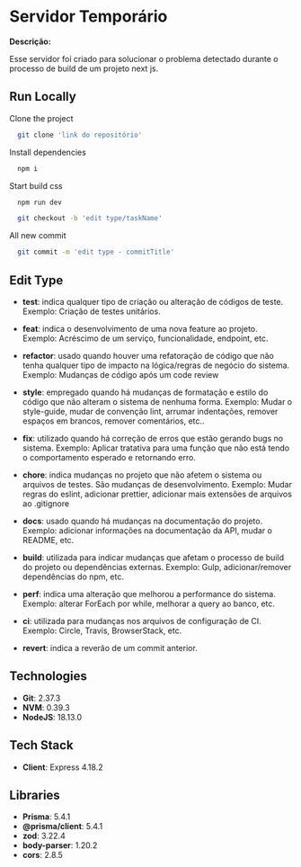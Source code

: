 # Servidor Temporário

**Descrição:**

Esse servidor foi criado para solucionar o problema detectado durante o processo de build de um projeto next js.

## Run Locally

Clone the project

```bash
  git clone 'link do repositório'
```

Install dependencies

```bash
  npm i
```

Start build css

```bash
  npm run dev
```

```bash
  git checkout -b 'edit type/taskName'
```

All new commit

```bash
  git commit -m 'edit type - commitTitle'
```

## Edit Type

- **test**: indica qualquer tipo de criação ou alteração de códigos de teste. Exemplo: Criação de testes unitários.

- **feat**: indica o desenvolvimento de uma nova feature ao projeto. Exemplo: Acréscimo de um serviço, funcionalidade, endpoint, etc.
- **refactor**: usado quando houver uma refatoração de código que não tenha qualquer tipo de impacto na lógica/regras de negócio do sistema. Exemplo: Mudanças de código após um code review
- **style**: empregado quando há mudanças de formatação e estilo do código que não alteram o sistema de nenhuma forma.
Exemplo: Mudar o style-guide, mudar de convenção lint, arrumar indentações, remover espaços em brancos, remover comentários, etc..
- **fix**: utilizado quando há correção de erros que estão gerando bugs no sistema.
Exemplo: Aplicar tratativa para uma função que não está tendo o comportamento esperado e retornando erro.
- **chore**: indica mudanças no projeto que não afetem o sistema ou arquivos de testes. São mudanças de desenvolvimento.
Exemplo: Mudar regras do eslint, adicionar prettier, adicionar mais extensões de arquivos ao .gitignore
- **docs**: usado quando há mudanças na documentação do projeto.
Exemplo: adicionar informações na documentação da API, mudar o README, etc.
- **build**: utilizada para indicar mudanças que afetam o processo de build do projeto ou dependências externas.
Exemplo: Gulp, adicionar/remover dependências do npm, etc.
- **perf**: indica uma alteração que melhorou a performance do sistema.
Exemplo: alterar ForEach por while, melhorar a query ao banco, etc.
- **ci**: utilizada para mudanças nos arquivos de configuração de CI.
Exemplo: Circle, Travis, BrowserStack, etc.
- **revert**: indica a reverão de um commit anterior.

## Technologies

- **Git**: 2.37.3
- **NVM**: 0.39.3
- **NodeJS**: 18.13.0

## Tech Stack

- **Client**: Express 4.18.2

## Libraries

- **Prisma**: 5.4.1
- **@prisma/client**: 5.4.1
- **zod**: 3.22.4
- **body-parser**: 1.20.2
- **cors**: 2.8.5
